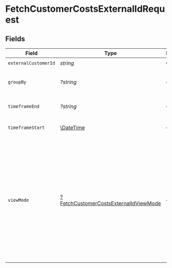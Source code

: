 # FetchCustomerCostsExternalIdRequest


## Fields

| Field                                                                                                                                                                                                                                     | Type                                                                                                                                                                                                                                      | Required                                                                                                                                                                                                                                  | Description                                                                                                                                                                                                                               | Example                                                                                                                                                                                                                                   |
| ----------------------------------------------------------------------------------------------------------------------------------------------------------------------------------------------------------------------------------------- | ----------------------------------------------------------------------------------------------------------------------------------------------------------------------------------------------------------------------------------------- | ----------------------------------------------------------------------------------------------------------------------------------------------------------------------------------------------------------------------------------------- | ----------------------------------------------------------------------------------------------------------------------------------------------------------------------------------------------------------------------------------------- | ----------------------------------------------------------------------------------------------------------------------------------------------------------------------------------------------------------------------------------------- |
| `externalCustomerId`                                                                                                                                                                                                                      | *string*                                                                                                                                                                                                                                  | :heavy_check_mark:                                                                                                                                                                                                                        | N/A                                                                                                                                                                                                                                       |                                                                                                                                                                                                                                           |
| `groupBy`                                                                                                                                                                                                                                 | *?string*                                                                                                                                                                                                                                 | :heavy_minus_sign:                                                                                                                                                                                                                        | Groups per-price costs by the key provided.                                                                                                                                                                                               |                                                                                                                                                                                                                                           |
| `timeframeEnd`                                                                                                                                                                                                                            | *?string*                                                                                                                                                                                                                                 | :heavy_minus_sign:                                                                                                                                                                                                                        | Costs returned are exclusive of `timeframe_end`.                                                                                                                                                                                          | 2022-03-01T05:00:00Z                                                                                                                                                                                                                      |
| `timeframeStart`                                                                                                                                                                                                                          | [\DateTime](https://www.php.net/manual/en/class.datetime.php)                                                                                                                                                                             | :heavy_minus_sign:                                                                                                                                                                                                                        | Costs returned are inclusive of `timeframe_start`.                                                                                                                                                                                        | 2022-02-01T05:00:00Z                                                                                                                                                                                                                      |
| `viewMode`                                                                                                                                                                                                                                | [?FetchCustomerCostsExternalIdViewMode](../../models/operations/FetchCustomerCostsExternalIdViewMode.md)                                                                                                                                  | :heavy_minus_sign:                                                                                                                                                                                                                        | Controls whether Orb returns cumulative costs since the start of the billing period, or incremental day-by-day costs. If your customer has minimums or discounts, it's strongly recommended that you use the default cumulative behavior. |                                                                                                                                                                                                                                           |